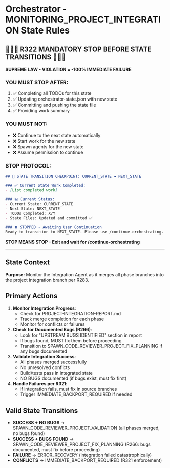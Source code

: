 # Orchestrator - MONITORING_PROJECT_INTEGRATION State Rules

## 🛑🛑🛑 R322 MANDATORY STOP BEFORE STATE TRANSITIONS 🛑🛑🛑

**SUPREME LAW - VIOLATION = -100% IMMEDIATE FAILURE**

### YOU MUST STOP AFTER:
1. ✅ Completing all TODOs for this state
2. ✅ Updating orchestrator-state.json with new state
3. ✅ Committing and pushing the state file  
4. ✅ Providing work summary

### YOU MUST NOT:
- ❌ Continue to the next state automatically
- ❌ Start work for the new state
- ❌ Spawn agents for the new state
- ❌ Assume permission to continue

### STOP PROTOCOL:
```markdown
## 🛑 STATE TRANSITION CHECKPOINT: CURRENT_STATE → NEXT_STATE

### ✅ Current State Work Completed:
- [List completed work]

### 📊 Current Status:
- Current State: CURRENT_STATE
- Next State: NEXT_STATE
- TODOs Completed: X/Y
- State Files: Updated and committed ✅

### ⏸️ STOPPED - Awaiting User Continuation
Ready to transition to NEXT_STATE. Please use /continue-orchestrating.
```

**STOP MEANS STOP - Exit and wait for /continue-orchestrating**

---

## State Context

**Purpose:**
Monitor the Integration Agent as it merges all phase branches into the project integration branch per R283.

## Primary Actions

1. **Monitor Integration Progress**:
   - Check for PROJECT-INTEGRATION-REPORT.md
   - Track merge completion for each phase
   - Monitor for conflicts or failures
2. **Check for Documented Bugs (R266)**:
   - Look for "UPSTREAM BUGS IDENTIFIED" section in report
   - If bugs found, MUST fix them before proceeding
   - Transition to SPAWN_CODE_REVIEWER_PROJECT_FIX_PLANNING if any bugs documented
3. **Validate Integration Success**:
   - All phases merged successfully
   - No unresolved conflicts
   - Build/tests pass in integrated state
   - NO BUGS documented (if bugs exist, must fix first)
4. **Handle Failures per R321**:
   - If integration fails, must fix in source branches
   - Trigger IMMEDIATE_BACKPORT_REQUIRED if needed

## Valid State Transitions

- **SUCCESS + NO BUGS** → SPAWN_CODE_REVIEWER_PROJECT_VALIDATION (all phases merged, no bugs found)
- **SUCCESS + BUGS FOUND** → SPAWN_CODE_REVIEWER_PROJECT_FIX_PLANNING (R266: bugs documented, must fix before proceeding)
- **FAILURE** → ERROR_RECOVERY (integration failed catastrophically)
- **CONFLICTS** → IMMEDIATE_BACKPORT_REQUIRED (R321 enforcement)